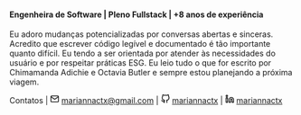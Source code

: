 #### Engenheira de Software | Pleno Fullstack | +8 anos de experiência

Eu adoro mudanças potencializadas por conversas abertas e sinceras. Acredito que escrever código legível e documentado é tão importante quanto difícil. Eu tendo a ser orientada por atender às necessidades do usuário e por respeitar práticas ESG. Eu leio tudo o que for escrito por Chimamanda Adichie e Octavia Butler e sempre estou planejando a próxima viagem.

Contatos | <img src="https://raw.githubusercontent.com/mariannactx/cv/gh-pages/assets/mail.svg" width="16"> mariannactx@gmail.com | <img src="https://raw.githubusercontent.com/mariannactx/cv/gh-pages/assets/github.svg" width="16"> [mariannactx](https://github.com/mariannactx) | <img src="https://raw.githubusercontent.com/mariannactx/cv/gh-pages/assets/linkedin.svg" width="16"> [mariannactx](https://linkedin.com/in/mariannactx)
